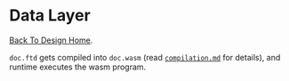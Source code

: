 # Data Layer

[Back To Design Home](./).

`doc.ftd` gets compiled into `doc.wasm` (read [`compilation.md`](compilation.md) for details), and runtime executes the
wasm program.